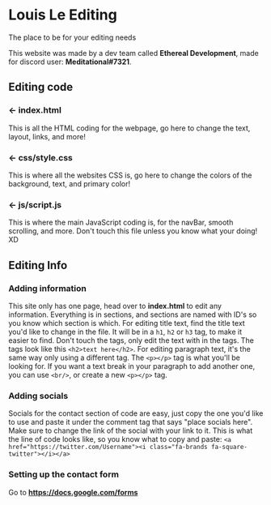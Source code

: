 # Louis Le Editing

The place to be for your editing needs

This website was made by a dev team called **Ethereal Development**, made for discord user: **Meditational#7321**.

## Editing code

### ← index.html

This is all the HTML coding for the webpage, go here to change the text, layout, links, and more!

### ← css/style.css

This is where all the websites CSS is, go here to change the colors of the background, text, and primary color!

### ← js/script.js

This is where the main JavaScript coding is, for the navBar, smooth scrolling, and more. Don't touch this file unless you know what your doing! XD

## Editing Info

### Adding information

This site only has one page, head over to **index.html** to edit any information. Everything is in sections, and sections are named with ID's so you know which section is which. For editing title text, find the title text you'd like to change in the file. It will be in a `h1`, `h2` or `h3` tag, to make it easier to find. Don't touch the tags, only edit the text with in the tags. The tags look like this `<h2>text here</h2>`. For editing paragraph text, it's the same way only using a different tag. The `<p></p>` tag is what you'll be looking for. If you want a text break in your paragraph to add another one, you can use `<br/>`, or create a new `<p></p>` tag.

### Adding socials

Socials for the contact section of code are easy, just copy the one you'd like to use and paste it under the comment tag that says "place socials here". Make sure to change the link of the social with your link to it. This is what the line of code looks like, so you know what to copy and paste: `<a href="https://twitter.com/Username"><i class="fa-brands fa-square-twitter"></i></a>`

### Setting up the contact form

Go to **https://docs.google.com/forms**

